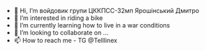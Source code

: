- 👋 Hi, I’m войдовик групи ЦККПСС-32мп Ярошінський Дмитро
- 👀 I’m interested in riding a bike
- 🌱 I’m currently learning how to live in a war conditions
- 💞️ I’m looking to collaborate on ...
- 📫 How to reach me - TG @Telllinex

